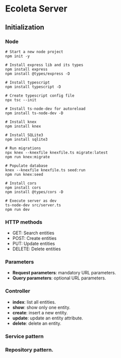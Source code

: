 # Ecoleta Server

## Initialization

### Node

```shell
# Start a new node project
npm init -y

# Install express lib and its types
npm install express
npm install @types/express -D

# Install typescript
npm install typescript -D

# Create typescript config file
npx tsc --init

# Install ts-node-dev for autoreload
npm install ts-node-dev -D

# Install knex
npm install knex

# Install SQLite3
npm install sqlite3

# Run migrations
npx knex --knexfile knexfile.ts migrate:latest
npm run knex:migrate

# Populate database
knex --knexfile knexfile.ts seed:run
npm run knex:seed

# Install cors
npm install cors
npm install @types/cors -D

# Execute server as dev
ts-node-dev src/server.ts
npm run dev
```

### HTTP methods

- GET: Search entities
- POST: Create entities
- PUT: Update entities
- DELETE: Delete entities

### Parameters

- **Request parameters**: mandatory URL parameters.
- **Query parameters**: optional URL parameters.

### Controller

- **index**: list all entities.
- **show**: show only one entity.
- **create**: insert a new entity.
- **update**: update an entity attribute.
- **delete**: delete an entity.

### Service pattern

### Repository pattern.
